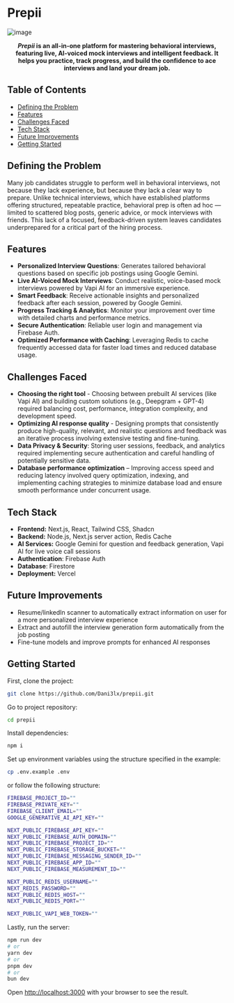 # Prepii

![image](https://github.com/user-attachments/assets/c45e39a8-1546-4e48-8e12-57a68a763aaa)


<p align="center">
  <strong>
  <em>Prepii</em> is an all-in-one platform for mastering behavioral interviews, featuring live, AI-voiced mock interviews and intelligent feedback.
    It helps you practice, track progress, and build the confidence to ace interviews and land your dream job.
  </strong>
</p>

## Table of Contents
- [Defining the Problem](#defining-the-problem)
- [Features](#features)
- [Challenges Faced](#challenges-faced)
- [Tech Stack](#tech-stack)
- [Future Improvements](#future-improvements)
- [Getting Started](#getting-started)

## Defining the Problem
Many job candidates struggle to perform well in behavioral interviews, not because they lack experience, but because they lack a clear way to prepare. Unlike technical interviews, which have established platforms offering structured, repeatable practice, behavioral prep is often ad hoc — limited to scattered blog posts, generic advice, or mock interviews with friends. This lack of a focused, feedback-driven system leaves candidates underprepared for a critical part of the hiring process.

## Features
- **Personalized Interview Questions**: Generates tailored behavioral questions based on specific job postings using Google Gemini.
- **Live AI-Voiced Mock Interviews**: Conduct realistic, voice-based mock interviews powered by Vapi AI for an immersive experience.
- **Smart Feedback**: Receive actionable insights and personalized feedback after each session, powered by Google Gemini.
- **Progress Tracking & Analytics**: Monitor your improvement over time with detailed charts and performance metrics.
- **Secure Authentication**: Reliable user login and management via Firebase Auth.
- **Optimized Performance with Caching**: Leveraging Redis to cache frequently accessed data for faster load times and reduced database usage.

## Challenges Faced
- **Choosing the right tool** - Choosing between prebuilt AI services (like Vapi AI) and building custom solutions (e.g., Deepgram + GPT-4) required balancing cost, performance, integration complexity, and development speed.
- **Optimizing AI response quality** - Designing prompts that consistently produce high-quality, relevant, and realistic questions and feedback was an iterative process involving extensive testing and fine-tuning.
- **Data Privacy & Security**: Storing user sessions, feedback, and analytics required implementing secure authentication and careful handling of potentially sensitive data.
- **Database performance optimization** – Improving access speed and reducing latency involved query optimization, indexing, and implementing caching strategies to minimize database load and ensure smooth performance under concurrent usage.

## Tech Stack

- **Frontend:** Next.js, React, Tailwind CSS, Shadcn
- **Backend:** Node.js, Next.js server action, Redis Cache
- **AI Services:** Google Gemini for question and feedback generation, Vapi AI for live voice call sessions
- **Authentication**: Firebase Auth
- **Database**: Firestore
- **Deployment:** Vercel

## Future Improvements
- Resume/linkedIn scanner to automatically extract information on user for a more personalized interview experience
- Extract and autofill the interview generation form automatically from the job posting
- Fine-tune models and improve prompts for enhanced AI responses

## Getting Started

First, clone the project:
```bash
git clone https://github.com/Dani3lx/prepii.git
```

Go to project repository:
```bash
cd prepii
```

Install dependencies:
```bash
npm i
```

Set up environment variables using the structure specified in the example:
```bash
cp .env.example .env
```
or follow the following structure:
```bash
FIREBASE_PROJECT_ID=""
FIREBASE_PRIVATE_KEY=""
FIREBASE_CLIENT_EMAIL=""
GOOGLE_GENERATIVE_AI_API_KEY=""

NEXT_PUBLIC_FIREBASE_API_KEY=""
NEXT_PUBLIC_FIREBASE_AUTH_DOMAIN=""
NEXT_PUBLIC_FIREBASE_PROJECT_ID=""
NEXT_PUBLIC_FIREBASE_STORAGE_BUCKET=""
NEXT_PUBLIC_FIREBASE_MESSAGING_SENDER_ID=""
NEXT_PUBLIC_FIREBASE_APP_ID=""
NEXT_PUBLIC_FIREBASE_MEASUREMENT_ID=""

NEXT_PUBLIC_REDIS_USERNAME=""
NEXT_REDIS_PASSWORD=""
NEXT_PUBLIC_REDIS_HOST=""
NEXT_PUBLIC_REDIS_PORT=""

NEXT_PUBLIC_VAPI_WEB_TOKEN=""
```

Lastly, run the server:
```bash
npm run dev
# or
yarn dev
# or
pnpm dev
# or
bun dev
```

Open [http://localhost:3000](http://localhost:3000) with your browser to see the result.
